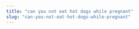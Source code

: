 ```yaml
---
title: "can you not eat hot dogs while pregnant"
slug: "can-you-not-eat-hot-dogs-while-pregnant"
---
```


